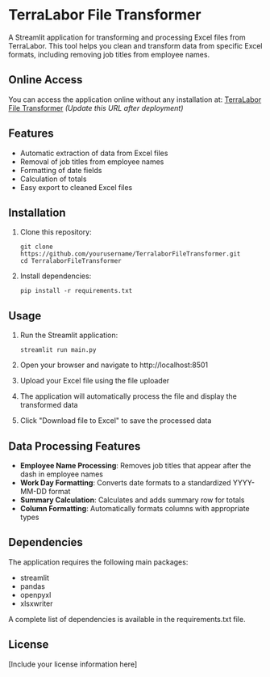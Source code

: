 # TerraLabor File Transformer

A Streamlit application for transforming and processing Excel files from TerraLabor. This tool helps you clean and transform data from specific Excel formats, including removing job titles from employee names.

## Online Access

You can access the application online without any installation at:
[TerraLabor File Transformer](https://your-streamlit-app-url.streamlit.app) *(Update this URL after deployment)*

## Features

- Automatic extraction of data from Excel files
- Removal of job titles from employee names
- Formatting of date fields
- Calculation of totals
- Easy export to cleaned Excel files

## Installation

1. Clone this repository:
   ```
   git clone https://github.com/yourusername/TerralaborFileTransformer.git
   cd TerralaborFileTransformer
   ```

2. Install dependencies:
   ```
   pip install -r requirements.txt
   ```

## Usage

1. Run the Streamlit application:
   ```
   streamlit run main.py
   ```

2. Open your browser and navigate to http://localhost:8501

3. Upload your Excel file using the file uploader

4. The application will automatically process the file and display the transformed data

5. Click "Download file to Excel" to save the processed data

## Data Processing Features

- **Employee Name Processing**: Removes job titles that appear after the dash in employee names
- **Work Day Formatting**: Converts date formats to a standardized YYYY-MM-DD format
- **Summary Calculation**: Calculates and adds summary row for totals
- **Column Formatting**: Automatically formats columns with appropriate types

## Dependencies

The application requires the following main packages:
- streamlit
- pandas
- openpyxl
- xlsxwriter

A complete list of dependencies is available in the requirements.txt file.

## License

[Include your license information here]
